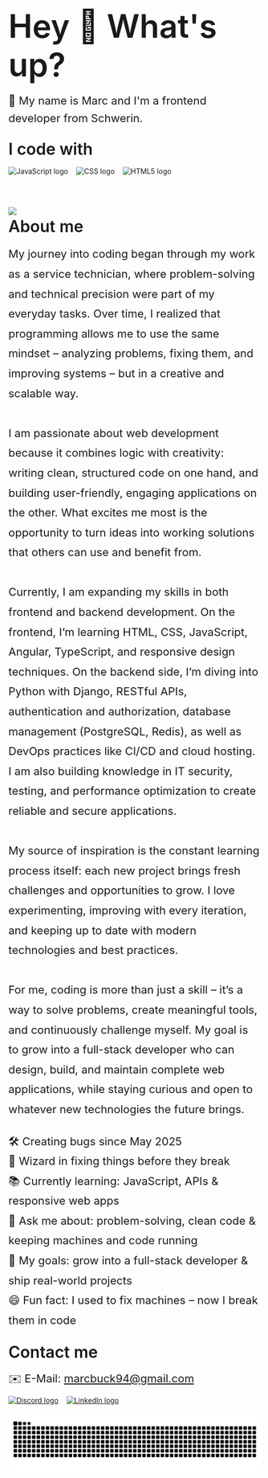 <!-- Headline -->
<h1 align="left" style="font-size:64px; font-weight:600; margin:0 0 16px 0;">
  Hey 👋 What's up?
</h1>

<!-- Intro -->
<p align="left" style="font-size:22px; line-height:1.6; margin:0 0 24px 0;">
  📌 My name is Marc and I'm a frontend developer from Schwerin.
</p>

<!-- I code with -->
<h2 align="left" style="font-size:32px; font-weight:600; margin:0 0 16px 0;">
  I code with
</h2>

<div align="left" style="display:flex; align-items:center; gap:16px; flex-wrap:wrap; margin:0 0 24px 0;">
  <img src="https://cdn.jsdelivr.net/gh/devicons/devicon/icons/javascript/javascript-original.svg" height="56" alt="JavaScript logo" />
  <img src="https://cdn.jsdelivr.net/gh/devicons/devicon/icons/css3/css3-original.svg" height="56" alt="CSS logo" />
  <img src="https://cdn.jsdelivr.net/gh/devicons/devicon/icons/html5/html5-original.svg" height="56" alt="HTML5 logo" />
</div>
 
  
<!-- Optional: Top languages card -->
<div align="left" style="margin:0 0 24px 0;">
  <img src="https://github-readme-stats.vercel.app/api/top-langs/?username=MarcAndreBuck&layout=compact&langs_count=5&theme=dracula" />


<!-- About me -->
<h2 align="left" style="font-size:32px; font-weight:600; margin:0 0 16px 0;">
  About me
</h2>

<p align="left" style="font-size:22px; line-height:1.8; margin:0 0 24px 0;">
  My journey into coding began through my work as a service technician, where problem-solving and technical precision were part of my everyday tasks. Over time, I realized that programming allows me to use the same mindset – analyzing problems, fixing them, and improving systems – but in a creative and scalable way. <br><br>
  I am passionate about web development because it combines logic with creativity: writing clean, structured code on one hand, and building user-friendly, engaging applications on the other. What excites me most is the opportunity to turn ideas into working solutions that others can use and benefit from. <br><br>
  Currently, I am expanding my skills in both frontend and backend development. On the frontend, I’m learning HTML, CSS, JavaScript, Angular, TypeScript, and responsive design techniques. On the backend side, I’m diving into Python with Django, RESTful APIs, authentication and authorization, database management (PostgreSQL, Redis), as well as DevOps practices like CI/CD and cloud hosting. I am also building knowledge in IT security, testing, and performance optimization to create reliable and secure applications. <br><br>
  My source of inspiration is the constant learning process itself: each new project brings fresh challenges and opportunities to grow. I love experimenting, improving with every iteration, and keeping up to date with modern technologies and best practices. <br><br>
  For me, coding is more than just a skill – it’s a way to solve problems, create meaningful tools, and continuously challenge myself. My goal is to grow into a full-stack developer who can design, build, and maintain complete web applications, while staying curious and open to whatever new technologies the future brings.
</p>

<!-- Quick facts -->
<p align="left" style="font-size:22px; line-height:1.8; margin:0 0 24px 0;">
  🛠️ Creating bugs since May 2025 <br>
  🧙 Wizard in fixing things before they break  <br>
  📚 Currently learning: JavaScript, APIs &amp; responsive web apps <br>
  💬 Ask me about: problem-solving, clean code &amp; keeping machines and code running <br>
  🎯 My goals: grow into a full-stack developer &amp; ship real-world projects <br>
  😄 Fun fact: I used to fix machines – now I break them in code
</p>

<!-- Contact -->
<h2 align="left" style="font-size:32px; font-weight:600; margin:0 0 16px 0;">
  Contact me
</h2>

<p align="left" style="font-size:22px; line-height:1.6; margin:0 0 16px 0;">
  ✉️ E-Mail: <a href="mailto:marcbuck94@gmail.com">marcbuck94@gmail.com</a>
</p>

<div align="left" style="display:flex; align-items:center; gap:16px; flex-wrap:wrap; margin:0 0 24px 0;">
  <a href="https://discord.com/users/skybreake" target="_blank" rel="noreferrer">
    <img src="https://raw.githubusercontent.com/maurodesouza/profile-readme-generator/master/src/assets/icons/social/discord/default.svg" width="64" height="48" alt="Discord logo" />
  </a>
  <a href="https://www.linkedin.com/in/marc-andr%C3%A9-buck-b921431aa/" target="_blank" rel="noreferrer">
    <img src="https://raw.githubusercontent.com/maurodesouza/profile-readme-generator/master/src/assets/icons/social/linkedin/default.svg" width="64" height="48" alt="LinkedIn logo" />
  </a>
</div>

<!-- Snake -->
<img src="https://raw.githubusercontent.com/MarcAndreBuck/MarcAndreBuck/output/snake.svg" alt="Snake animation" />
